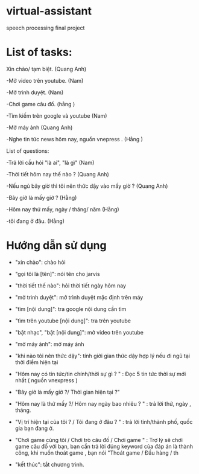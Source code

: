 # virtual-assistant
speech processing final project

# List of tasks:

Xin chào/ tạm biệt. (Quang Anh)

-Mở video trên youtube.			(Nam)

-Mở trình duyệt.		(Nam)

-Chơi game câu đố. (hằng )

-Tìm kiếm trên google và youtube 		(Nam)

-Mở máy ảnh (Quang Anh)

-Nghe tin tức news hôm nay, nguồn vnepress . (Hằng )

List of questions:

-Trả lời cầu hỏi "là ai", "là gì"   (Nam)

-Thời tiết hôm nay thế nào ? (Quang Anh)

-Nếu ngủ bây giờ thì tôi nên thức dậy vào mấy giờ ? (Quang Anh)

-Bây giờ là mấy giờ ? (Hằng)

-Hôm nay thứ mấy, ngày / tháng/ năm (Hằng)

-tôi đang ở đâu. (Hằng)


# Hướng dẫn sử dụng

- "xin chào": chào hỏi

- "gọi tôi là [tên]": nói tên cho jarvis

- "thời tiết thế nào": hỏi thời tiết ngày hôm nay

- "mở trình duyệt": mở trình duyệt mặc định trên máy

- "tìm [nội dung]": tra google nội dung cần tìm

- "tìm trên youtube [nội dung]": tra trên youtube

- "bật nhạc", "bật [nội dung]": mở video trên youtube

- "mở máy ảnh": mở máy ảnh

- "khi nào tôi nên thức dậy": tính giời gian thức dậy hợp lý nếu đi ngủ tại thời điểm hiện tại

- "Hôm nay có tin tức/tin chính/thời sự gì ? " : Đọc 5 tin tức thời sự mới nhất ( nguồn vnexpress )

- "Bây giờ là mấy giờ ?/ Thời gian hiện tại ?"

- "Hôm nay là thứ mấy ?/ Hôm nay ngày bao nhiêu ? " : trả lời thứ, ngày , tháng.

- "Vị trí hiện tại của tôi ? / Tôi đang ở đâu ? " : trả lời tỉnh/thành phố, quốc gia bạn đang ở.

- "Chơi game cùng tôi / Chơi trò câu đố / Chơi game " : Trợ lý sẽ chơi game câu đố với bạn, bạn cần trả lời đúng keyword của đáp án là thành công, khi muốn thoát game , bạn nói "Thoát game / Đầu hàng / th

- "kết thúc": tắt chương trình.

